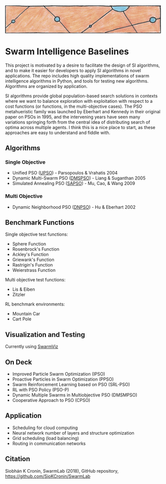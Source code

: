 ![particles](https://github.com/SioKCronin/PSO-baselines/blob/master/common/media/particles.png)

# Swarm Intelligence Baselines

This project is motivated by a desire to facilitate the design of SI algorithms, and to make it easier for developers to apply SI algorithms in novel applications. The repo includes high quality implementations of swarm intelligence algorithms in Python, and tools for testing new algorithms. Algorithms are organized by application. 

SI algorithms provide global population-based search solutions in contexts where we want to balance exploration with exploitation with respect to a cost functions (or functions, in the multi-objective cases). The PSO metahueristic family was launched by Eberhart and Kennedy in their original paper on PSOs in 1995, and the intervening years have seen many variations springing forth from the central idea of distributing search of optima across multiple agents. I think this is a nice place to start, as these approaches are easy to understand and fiddle with.

## Algorithms
### Single Objective 

* Unified PSO ([UPSO](https://github.com/SioKCronin/PSO-baselines/tree/master/upso)) - Parsopoulos &  Vrahatis 2004
* Dynamic Multi-Swarm PSO ([DMSPSO](https://github.com/SioKCronin/PSO-baselines/tree/master/dmspso)) - Liang & Suganthan 2005
* Simulated Annealing PSO ([SAPSO](https://github.com/SioKCronin/PSO-baselines/tree/master/sapso)) - Mu, Cao, & Wang 2009

### Multi Objective

* Dynamic Neighborhood PSO ([DNPSO](https://github.com/SioKCronin/PSO-baselines/tree/master/dnpso)) - Hu & Eberhart 2002

## Benchmark Functions

Single objective test functions:
* Sphere Function
* Rosenbrock's Function
* Ackley's Function
* Griewank's Function
* Rastrigin's Function
* Weierstrass Function

Multi objective test functions:
* Lis & Eiben
* Zitzler

RL benchmark environments:
* Mountain Car
* Cart Pole

## Visualization and Testing

Currently using [SwarmViz](https://github.com/epfl-disal/SwarmViz)

## On Deck

* Improved Particle Swarm Optimization (IPSO)
* Proactive Particles in Swarm Optimization (PPSO)
* Swarm Reinforcement Learning based on PSO (SRL-PSO)
* RL with PSO Policy (PSO-P)
* Dynamic Multiple Swarms in Multiobjective PSO (DMSMPSO)
* Cooperative Approach to PSO (CPSO) 

## Application

* Scheduling for cloud computing
* Neural network number of layers and structure optimization
* Grid scheduling (load balancing)
* Routing in communication networks

## Citation

Siobhán K Cronin, SwarmLab (2018), GitHub repository, https://github.com/SioKCronin/SwarmLab
